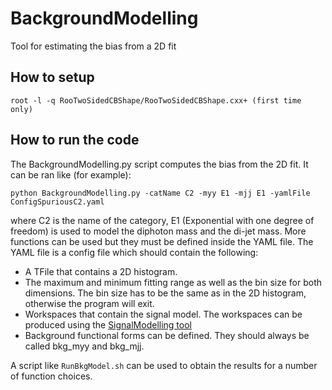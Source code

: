 # BackgroundModelling
Tool for estimating the bias from a 2D fit

## How to setup

    root -l -q RooTwoSidedCBShape/RooTwoSidedCBShape.cxx+ (first time only)

## How to run the code

The BackgroundModelling.py script computes the bias from the 2D fit. It can be ran like (for example):

    python BackgroundModelling.py -catName C2 -myy E1 -mjj E1 -yamlFile ConfigSpuriousC2.yaml

where C2 is the name of the category, E1 (Exponential with one degree of freedom) is used to model the diphoton mass and the di-jet mass. More functions can be used but they must be defined inside the YAML file. The YAML file is a config file which should contain the following:

* A TFile that contains a 2D histogram.  
* The maximum and minimum fitting range as well as the bin size for both dimensions. The bin size has to be the same as in the 2D histogram, otherwise the program will exit. 
* Workspaces that contain the signal model. The workspaces can be produced using the [SignalModelling tool](https://github.com/alanjtaylor/SignalModelling)
* Background functional forms can be defined. They should always be called bkg_myy and bkg_mjj. 

A script like `RunBkgModel.sh` can be used to obtain the results for a number of function choices. 
